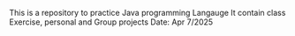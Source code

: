 This is a repository to practice Java programming Langauge
It contain class Exercise, personal and Group projects
Date: Apr 7/2025
